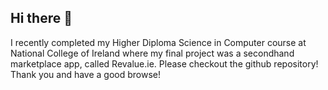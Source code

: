 ## Hi there 👋
I recently completed my Higher Diploma Science in Computer course at National College of Ireland where my final project was a secondhand marketplace app, called Revalue.ie.  Please checkout the github repository!  Thank you and have a good browse!
<!--
**achan24/achan24** is a ✨ _special_ ✨ repository because its `README.md` (this file) appears on your GitHub profile.

Here are some ideas to get you started:

- 🔭 I’m currently working on ...
- 🌱 I’m currently learning ...
- 👯 I’m looking to collaborate on ...
- 🤔 I’m looking for help with ...
- 💬 Ask me about ...
- 📫 How to reach me: ...
- 😄 Pronouns: ...
- ⚡ Fun fact: ...
-->

